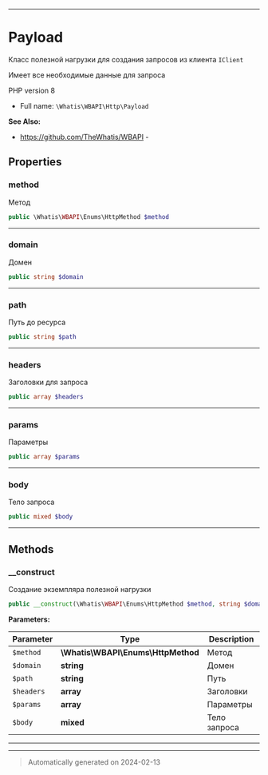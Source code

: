 ***

# Payload

Класс полезной нагрузки
для создания запросов из
клиента `IClient`

Имеет все необходимые данные
для запроса

PHP version 8

* Full name: `\Whatis\WBAPI\Http\Payload`

**See Also:**

* https://github.com/TheWhatis/WBAPI - 



## Properties


### method

Метод

```php
public \Whatis\WBAPI\Enums\HttpMethod $method
```






***

### domain

Домен

```php
public string $domain
```






***

### path

Путь до ресурса

```php
public string $path
```






***

### headers

Заголовки для запроса

```php
public array $headers
```






***

### params

Параметры

```php
public array $params
```






***

### body

Тело запроса

```php
public mixed $body
```






***

## Methods


### __construct

Создание экземпляра полезной нагрузки

```php
public __construct(\Whatis\WBAPI\Enums\HttpMethod $method, string $domain, string $path, array $headers, array $params, mixed $body): mixed
```








**Parameters:**

| Parameter | Type | Description |
|-----------|------|-------------|
| `$method` | **\Whatis\WBAPI\Enums\HttpMethod** | Метод |
| `$domain` | **string** | Домен |
| `$path` | **string** | Путь |
| `$headers` | **array** | Заголовки |
| `$params` | **array** | Параметры |
| `$body` | **mixed** | Тело запроса |





***


***
> Automatically generated on 2024-02-13

